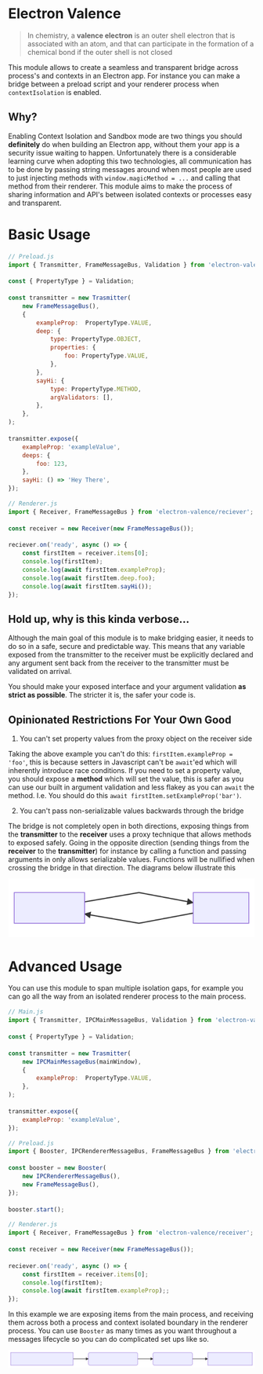 # Electron Valence

> In chemistry, a **valence electron** is an outer shell electron that is associated with an atom, and that can participate in the formation of a chemical bond if the outer shell is not closed

This module allows to create a seamless and transparent bridge across process's and contexts in an Electron app.  For instance you can make a bridge between a preload script and your renderer process when `contextIsolation` is enabled.

## Why?

Enabling Context Isolation and Sandbox mode are two things you should **definitely** do when building an Electron app, without them your app is a security issue waiting to happen.  Unfortunately there is a considerable learning curve when adopting this two technologies, all communication has to be done by passing string messages around when most people are used to just injecting methods with `window.magicMethod = ...` and calling that method from their renderer.  This module aims to make the process of sharing information and API's between isolated contexts or processes easy and transparent.

# Basic Usage

```js
// Preload.js
import { Transmitter, FrameMessageBus, Validation } from 'electron-valence/transmitter';

const { PropertyType } = Validation;

const transmitter = new Trasmitter(
	new FrameMessageBus(),
	{
		exampleProp:  PropertyType.VALUE,
		deep: {
			type: PropertyType.OBJECT,
			properties: {
				foo: PropertyType.VALUE,
			},
		},
		sayHi: {
			type: PropertyType.METHOD,
			argValidators: [],
		},
	},
);

transmitter.expose({
	exampleProp: 'exampleValue',
	deeps: {
		foo: 123,
	},
	sayHi: () => 'Hey There',
});
```

```js
// Renderer.js
import { Receiver, FrameMessageBus } from 'electron-valence/reciever';

const receiver = new Receiver(new FrameMessageBus());

reciever.on('ready', async () => {
	const firstItem = receiver.items[0];
	console.log(firstItem);
	console.log(await firstItem.exampleProp);
	console.log(await firstItem.deep.foo);
	console.log(await firstItem.sayHi());
});
```

## Hold up, why is this kinda verbose...

Although the main goal of this module is to make bridging easier, it needs to do so in a safe, secure and predictable way.  This means that any variable exposed from the transmitter to the receiver must be explicitly declared and any argument sent back from the receiver to the transmitter must be validated on arrival.

You should make your exposed interface and your argument validation **as strict as possible**.  The stricter it is, the safer your code is.

## Opinionated Restrictions For Your Own Good

1. You can't set property values from the proxy object on the receiver side

Taking the above example you can't do this: `firstItem.exampleProp = 'foo'`, this is because setters in Javascript can't be `await`'ed which will inherently introduce race conditions.  If you need to set a property value, you should expose a **method** which will set the value, this is safer as you can use our built in argument validation and less flakey as you can `await` the method.  I.e. You should do this `await firstItem.setExampleProp('bar')`.

2. You can't pass non-serializable values backwards through the bridge

The bridge is not completely open in both directions, exposing things from the **transmitter** to the **receiver** uses a proxy technique that allows methods to exposed safely.  Going in the opposite direction (sending things from the **receiver** to the **transmitter**) for instance by calling a function and passing arguments in only allows serializable values.  Functions will be nullified when crossing the bridge in that direction.  The diagrams below illustrate this

![Serial Flow](docs/serial-flow.svg)

# Advanced Usage

You can use this module to span multiple isolation gaps, for example you can go all the way from an isolated renderer process to the main process.

```js
// Main.js
import { Transmitter, IPCMainMessageBus, Validation } from 'electron-valence/transmitter';

const { PropertyType } = Validation;

const transmitter = new Trasmitter(
	new IPCMainMessageBus(mainWindow),
	{
		exampleProp:  PropertyType.VALUE,
	},
);

transmitter.expose({
	exampleProp: 'exampleValue',
});
```

```js
// Preload.js
import { Booster, IPCRendererMessageBus, FrameMessageBus } from 'electron-valence/booster';

const booster = new Booster(
	new IPCRendererMessageBus(),
	new FrameMessageBus(),
});

booster.start();
```

```js
// Renderer.js
import { Receiver, FrameMessageBus } from 'electron-valence/receiver';

const receiver = new Receiver(new FrameMessageBus());

reciever.on('ready', async () => {
	const firstItem = receiver.items[0];
	console.log(firstItem);
	console.log(await firstItem.exampleProp);;
});
```

In this example we are exposing items from the main process, and receiving them across both a process and context isolated boundary in the renderer process.  You can use `Booster` as many times as you want throughout a messages lifecycle so you can do complicated set ups like so.

![Complex Flow](docs/complex-flow.svg)
